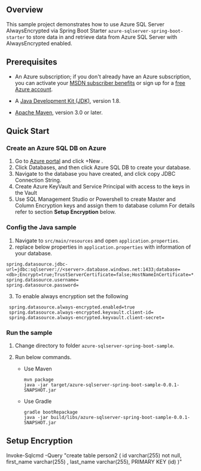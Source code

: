 ## Overview
This sample project demonstrates how to use Azure SQL Server AlwaysEncrypted via Spring Boot Starter `azure-sqlserver-spring-boot-starter` to store data in and retrieve data from Azure SQL Server with AlwaysEncrypted enabled.

## Prerequisites

* An Azure subscription; if you don't already have an Azure subscription, you can activate your [MSDN subscriber benefits](https://azure.microsoft.com/en-us/pricing/member-offers/msdn-benefits-details/) or sign up for a [free Azure account](https://azure.microsoft.com/en-us/free/).

* A [Java Development Kit (JDK)](http://www.oracle.com/technetwork/java/javase/downloads/), version 1.8.

* [Apache Maven](http://maven.apache.org/), version 3.0 or later.

## Quick Start

### Create an Azure SQL DB on Azure

1. Go to [Azure portal](https://portal.azure.com/) and click +New .
2. Click Databases, and then click Azure SQL DB to create your database.
3. Navigate to the database you have created, and click copy JDBC Connection String.
4. Create Azure KeyVault and Service Principal with access to the keys in the Vault
5. Use SQL Management Studio or Powershell to create Master and Column Encryption keys and assign them to database column
   For details refer to section **Setup Encryption** below.
                                                                                                                                
### Config the Java sample
1. Navigate to `src/main/resources` and open `application.properties`.
2. replace below properties in `application.properties` with information of your database.

  ```properties
 spring.datasource.jdbc-url=jdbc:sqlserver://<server>.database.windows.net:1433;database=<db>;Encrypt=true;TrustServerCertificate=false;HostNameInCertificate=*.database.windows.net;loginTimeout=30
 spring.datasource.username=
 spring.datasource.password=
 ```
3. To enable always encryption set the following

```properties
 spring.datasource.always-encrypted.enabled=true
 spring.datasource.always-encrypted.keyvault.client-id=
 spring.datasource.always-encrypted.keyvault.client-secret=
```


### Run the sample

1. Change directory to folder `azure-sqlserver-spring-boot-sample`.
2. Run below commands. 
 
   - Use Maven 

     ```
     mvn package
     java -jar target/azure-sqlserver-spring-boot-sample-0.0.1-SNAPSHOT.jar
     ```

   - Use Gradle 
   
     ```
     gradle bootRepackage
     java -jar build/libs/azure-sqlserver-spring-boot-sample-0.0.1-SNAPSHOT.jar
     ```



## Setup Encryption
Invoke-Sqlcmd -Query "create table person2 ( id varchar(255) not null, first_name varchar(255) , last_name varchar(255),  PRIMARY KEY (id) )"


